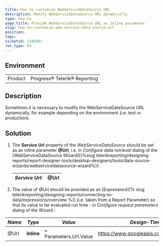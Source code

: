 ```yaml
---
title: How to customize WebServiceDataSource URL
description: Modify WebServiceDataSource URL dynamically
type: how-to
page_title: Provide WebServiceDataSource URL as inline parameter
slug: how-to-customize-web-service-data-source-url
position: 
tags: 
ticketid: 1345801
res_type: kb
---
```


## Environment
<table>
	<tr>
		<td>Product</td>
		<td>Progress® Telerik® Reporting</td>
	</tr>
</table>


## Description
Sometimes it is necessary to modify the WebServiceDataSource URL dynamically, for example depending on the environment (i.e. test or production).

## Solution
1. The **Service Url** property of the _WebServiceDataSource_ should be set as an inline parameter **@Url**, i.e. in _Configure data retrieval_ dialog of the [WebServiceDataSource Wizard]({%slug telerikreporting/designing-reports/report-designer-tools/desktop-designers/tools/data-source-wizards/webservicedatasource-wizard%}):
	
	_Service Url:_| __@Url__
	---|---
2. The value of _@Url_ should be provided as an [Expression]({% slug telerikreporting/designing-reports/connecting-to-data/expressions/overview %}) (i.e. taken from a Report Parameter) so that its value to be evaluated run time - in _Configure request parameters_ dialog of the Wizard : 

  _Name_|_Type_|_Value_|_Design-Time Value_
  ---|---|---|---
  @Url|__Inline__|= Parameters.Url.Value|https://www.googleapis.com/books/v1/volumes
